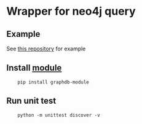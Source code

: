 # Wrapper for neo4j query

## Example
See [this repository](https://mnc-repo.mncdigital.com/ai-team/vision_plus/graph_db_module_example) for example

## Install [module](https://pypi.org/project/graphdb-module/0.1.0/#description)
```shell
    pip install graphdb-module
```

## Run unit test

```shell
    python -m unittest discover -v
```